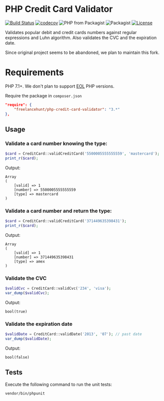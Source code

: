 # PHP Credit Card Validator

[![Build Status](https://travis-ci.org/freelancehunt/php-credit-card-validator.svg?branch=master)](https://travis-ci.org/freelancehunt/php-credit-card-validator) 
[![codecov](https://codecov.io/gh/freelancehunt/php-credit-card-validator/branch/master/graph/badge.svg)](https://codecov.io/gh/freelancehunt/php-credit-card-validator) 
![PHP from Packagist](https://img.shields.io/packagist/php-v/freelancehunt/php-credit-card-validator.svg)
![Packagist](https://img.shields.io/packagist/v/freelancehunt/php-credit-card-validator.svg)
[![License](https://img.shields.io/github/license/freelancehunt/php-credit-card-validator.svg)](https://coveralls.io/github/freelancehunt/php-credit-card-validator?branch=master) 

Validates popular debit and credit cards numbers against regular expressions and Luhn algorithm.
Also validates the CVC and the expiration date.

Since original project seems to be abandoned, we plan to maintain this fork. 

# Requirements
PHP 7.1+. We don't plan to support [EOL](http://php.net/supported-versions.php) PHP versions.  

Require the package in `composer.json`

```json
"require": {
    "freelancehunt/php-credit-card-validator": "3.*"
},
```
## Usage

### Validate a card number knowing the type:

```php
$card = CreditCard::validCreditCard('5500005555555559', 'mastercard');
print_r($card);
```

Output:

```
Array
(
    [valid] => 1
    [number] => 5500005555555559
    [type] => mastercard
)
```

### Validate a card number and return the type:

```php
$card = CreditCard::validCreditCard('371449635398431');
print_r($card);
```

Output:

```
Array
(
    [valid] => 1
    [number] => 371449635398431
    [type] => amex
)
```

### Validate the CVC

```php
$validCvc = CreditCard::validCvc('234', 'visa');
var_dump($validCvc);
```

Output:

```
bool(true)
```

### Validate the expiration date

```php
$validDate = CreditCard::validDate('2013', '07'); // past date
var_dump($validDate);
```

Output:

```
bool(false)
```

## Tests

Execute the following command to run the unit tests:

    vendor/bin/phpunit
